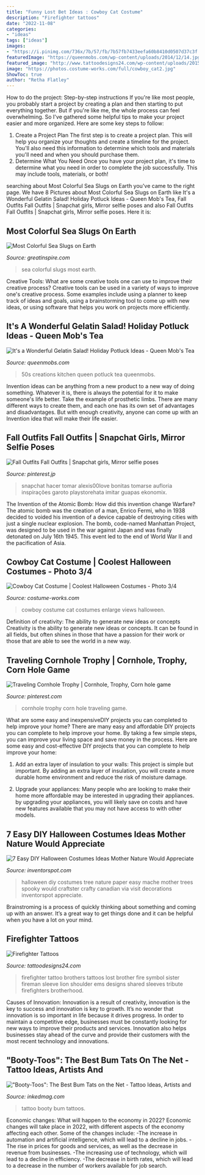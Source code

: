 ```yaml
---
title: "Funny Lost Bet Ideas : Cowboy Cat Costume"
description: "Firefighter tattoos"
date: "2022-11-08"
categories:
- "ideas"
tags: ["ideas"]
images:
- "https://i.pinimg.com/736x/7b/57/fb/7b57fb7433eefa60b8410d0507d37c3f.jpg"
featuredImage: "https://queenmobs.com/wp-content/uploads/2014/12/14.jpg"
featured_image: "http://www.tattoodesigns24.com/wp-content/uploads/2015/01/Brothers-Lost-Firefighter-Tattoo.jpg"
image: "https://photos.costume-works.com/full/cowboy_cat2.jpg"
ShowToc: true
author: "Retha Flatley"
---
```



How to do the project: Step-by-step instructions
If you're like most people, you probably start a project by creating a plan and then starting to put everything together. But if you're like me, the whole process can feel overwhelming. So I've gathered some helpful tips to make your project easier and more organized. Here are some key steps to follow:
1. Create a Project Plan 
The first step is to create a project plan. This will help you organize your thoughts and create a timeline for the project. You'll also need this information to determine which tools and materials you'll need and when you should purchase them. 
2. Determine What You Need 
Once you have your project plan, it's time to determine what you need in order to complete the job successfully. This may include tools, materials, or both! 

	

		
searching about Most Colorful Sea Slugs on Earth you've came to the right page. We have 8 Pictures about Most Colorful Sea Slugs on Earth like It&#039;s a Wonderful Gelatin Salad! Holiday Potluck Ideas - Queen Mob&#039;s Tea, Fall Outfits Fall Outfits | Snapchat girls, Mirror selfie poses and also Fall Outfits Fall Outfits | Snapchat girls, Mirror selfie poses. Here it is:
		
    
## Most Colorful Sea Slugs On Earth

<img loading=lazy src="https://greatinspire.com/wp-content/uploads/2015/09/Most-Colorful-Sea-Slugs-on-Earth-11.jpg" onerror="this.onerror=null;this.src='https://tse4.mm.bing.net/th?id=OIP.BVZ8DBgnOer_Cor9gNyWFwHaIC&amp;pid=15.1';" alt="Most Colorful Sea Slugs on Earth">

_Source: greatinspire.com_

>sea colorful slugs most earth. 

	

Creative Tools: What are some creative tools one can use to improve their creative process?
Creative tools can be used in a variety of ways to improve one's creative process. Some examples include using a planner to keep track of ideas and goals, using a brainstorming tool to come up with new ideas, or using software that helps you work on projects more efficiently.

    
## It&#039;s A Wonderful Gelatin Salad! Holiday Potluck Ideas - Queen Mob&#039;s Tea

<img loading=lazy src="https://queenmobs.com/wp-content/uploads/2014/12/14.jpg" onerror="this.onerror=null;this.src='https://tse1.mm.bing.net/th?id=OIP.BzRJgmyfXMaaRs2ZT3YYxAHaFJ&amp;pid=15.1';" alt="It&#039;s a Wonderful Gelatin Salad! Holiday Potluck Ideas - Queen Mob&#039;s Tea">

_Source: queenmobs.com_

>50s creations kitchen queen potluck tea queenmobs. 

	

Invention ideas can be anything from a new product to a new way of doing something. Whatever it is, there is always the potential for it to make someone's life better. Take the example of prosthetic limbs. There are many different ways to create them, and each one has its own set of advantages and disadvantages. But with enough creativity, anyone can come up with an Invention idea that will make their life easier.

    
## Fall Outfits Fall Outfits | Snapchat Girls, Mirror Selfie Poses

<img loading=lazy src="https://i.pinimg.com/736x/7b/57/fb/7b57fb7433eefa60b8410d0507d37c3f.jpg" onerror="this.onerror=null;this.src='https://tse2.mm.bing.net/th?id=OIP.OeBddOVBxkqDorWRiDj9EAHaNK&amp;pid=15.1';" alt="Fall Outfits Fall Outfits | Snapchat girls, Mirror selfie poses">

_Source: pinterest.jp_

>snapchat hacer tomar alexis00love bonitas tomarse aufloria inspirações garoto playstorehata imitar guapas ekonomix. 

	

The Invention of the Atomic Bomb: How did this invention change Warfare?
The atomic bomb was the creation of a man, Enrico Fermi, who in 1938 decided to voided his invention of a device capable of destroying cities with just a single nuclear explosion. The bomb, code-named Manhattan Project, was designed to be used in the war against Japan and was finally detonated on July 16th 1945. This event led to the end of World War II and the pacification of Asia.

    
## Cowboy Cat Costume | Coolest Halloween Costumes - Photo 3/4

<img loading=lazy src="https://photos.costume-works.com/full/cowboy_cat2.jpg" onerror="this.onerror=null;this.src='https://tse3.mm.bing.net/th?id=OIP.4oDnRK03X7ownRkih0JnTAHaNL&amp;pid=15.1';" alt="Cowboy Cat Costume | Coolest Halloween Costumes - Photo 3/4">

_Source: costume-works.com_

>cowboy costume cat costumes enlarge views halloween. 

	

Definition of creativity: The ability to generate new ideas or concepts
Creativity is the ability to generate new ideas or concepts. It can be found in all fields, but often shines in those that have a passion for their work or those that are able to see the world in a new way.

    
## Traveling Cornhole Trophy | Cornhole, Trophy, Corn Hole Game

<img loading=lazy src="https://i.pinimg.com/736x/71/65/61/716561039db24fcab17f132fec18d579--cornhole-bash.jpg" onerror="this.onerror=null;this.src='https://tse2.mm.bing.net/th?id=OIP.ThqbC2-HC4rBSstKdhNkjAHaJ4&amp;pid=15.1';" alt="Traveling Cornhole Trophy | Cornhole, Trophy, Corn hole game">

_Source: pinterest.com_

>cornhole trophy corn hole traveling game. 

	

What are some easy and inexpensiveDIY projects you can completed to help improve your home?
There are many easy and affordable DIY projects you can complete to help improve your home. By taking a few simple steps, you can improve your living space and save money in the process. Here are some easy and cost-effective DIY projects that you can complete to help improve your home: 
1. Add an extra layer of insulation to your walls: This project is simple but important. By adding an extra layer of insulation, you will create a more durable home environment and reduce the risk of moisture damage. 

2. Upgrade your appliances: Many people who are looking to make their home more affordable may be interested in upgrading their appliances. by upgrading your appliances, you will likely save on costs and have new features available that you may not have access to with other models. 


    
## 7 Easy DIY Halloween Costumes Ideas Mother Nature Would Appreciate

<img loading=lazy src="http://inventorspot.com/files/blog1/HalloweenTree001.jpg" onerror="this.onerror=null;this.src='https://tse2.mm.bing.net/th?id=OIP.ZTWu5VGnWO4x4xT1pBuWEgHaJ4&amp;pid=15.1';" alt="7 Easy DIY Halloween Costumes Ideas Mother Nature Would Appreciate">

_Source: inventorspot.com_

>halloween diy costumes tree nature paper easy mache mother trees spooky would craftster crafty canadian via visit decorations inventorspot appreciate. 

	

Brainstroming is a process of quickly thinking about something and coming up with an answer. It’s a great way to get things done and it can be helpful when you have a lot on your mind.

    
## Firefighter Tattoos

<img loading=lazy src="http://www.tattoodesigns24.com/wp-content/uploads/2015/01/Brothers-Lost-Firefighter-Tattoo.jpg" onerror="this.onerror=null;this.src='https://tse3.mm.bing.net/th?id=OIP.WDqBJqZYgcJqyaxDq1YmQQHaLG&amp;pid=15.1';" alt="Firefighter Tattoos">

_Source: tattoodesigns24.com_

>firefighter tattoo brothers tattoos lost brother fire symbol sister fireman sleeve lion shoulder ems designs shared sleeves tribute firefighters brotherhood. 

	

Causes of Innovation:
Innovation is a result of creativity, innovation is the key to success and innovation is key to growth. It’s no wonder that innovation is so important in life because it drives progress. In order to maintain a competitive edge, businesses must be constantly looking for new ways to improve their products and services. Innovation also helps businesses stay ahead of the curve and provide their customers with the most recent technology and innovations.

    
## &quot;Booty-Toos&quot;: The Best Bum Tats On The Net - Tattoo Ideas, Artists And

<img loading=lazy src="https://www.inkedmag.com/.image/t_share/MTU5MDMyNDA1MTM4MDg5NzUy/explorer-booty-tattoo.png" onerror="this.onerror=null;this.src='https://tse2.mm.bing.net/th?id=OIP.eHy3AetPkaCCffPpo7fsPAHaFh&amp;pid=15.1';" alt="&quot;Booty-Toos&quot;: The Best Bum Tats on the Net - Tattoo Ideas, Artists and">

_Source: inkedmag.com_

>tattoo booty bum tattoos. 

	

Economic changes: What will happen to the economy in 2022?
Economic changes will take place in 2022, with different aspects of the economy affecting each other. Some of the changes include: 
-The increase in automation and artificial intelligence, which will lead to a decline in jobs. 
-The rise in prices for goods and services, as well as the decrease in revenue from businesses. 
-The increasing use of technology, which will lead to a decline in efficiency. 
-The decrease in birth rates, which will lead to a decrease in the number of workers available for job search.

